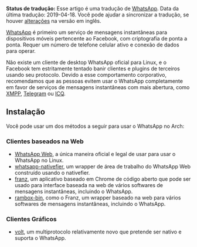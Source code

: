 **Status de tradução:** Esse artigo é uma tradução de [WhatsApp](/index.php/WhatsApp "WhatsApp"). Data da última tradução: 2019-04-18\. Você pode ajudar a sincronizar a tradução, se houver [alterações](https://wiki.archlinux.org/index.php?title=WhatsApp&diff=0&oldid=571533) na versão em inglês.

[WhatsApp](https://en.wikipedia.org/wiki/WhatsApp "wikipedia:WhatsApp") é primeiro um serviço de mensagens instantâneas para dispositivos móveis pertencente ao Facebook, com criptografia de ponta a ponta. Requer um número de telefone celular ativo e conexão de dados para operar.

Não existe um cliente de desktop WhatsApp oficial para Linux, e o Facebook tem estritamente tentado banir clientes e plugins de terceiros usando seu protocolo. Devido a esse comportamento corporativo, recomendamos que as pessoas evitem usar o WhatsApp completamente em favor de serviços de mensagens instantâneas com mais abertura, como [XMPP](/index.php/XMPP "XMPP"), [Telegram](/index.php/Telegram "Telegram") ou [ICQ](/index.php/ICQ "ICQ").

## Instalação

Você pode usar um dos métodos a seguir para usar o WhatsApp no Arch:

### Clientes baseados na Web

*   [WhatsApp Web](https://web.whatsapp.com), a única maneira oficial e legal de usar para usar o WhatsApp no Linux.
*   [whatsapp-nativefier](https://aur.archlinux.org/packages/whatsapp-nativefier/), um wrapper de área de trabalho do WhatsApp Web construído usando o nativefier.
*   [franz](https://aur.archlinux.org/packages/franz/), um aplicativo baseado em Chrome de código aberto que pode ser usado para interface baseada na web de vários softwares de mensagens instantâneas, incluindo o WhatsApp.
*   [rambox-bin](https://aur.archlinux.org/packages/rambox-bin/), como o Franz, um wrapper baseado na web para vários softwares de mensagens instantâneas, incluindo o WhatsApp.

### Clientes Gráficos

*   [volt](https://aur.archlinux.org/packages/volt/), um multiprotocolo relativamente novo que pretende ser nativo e suporta o WhatsApp.